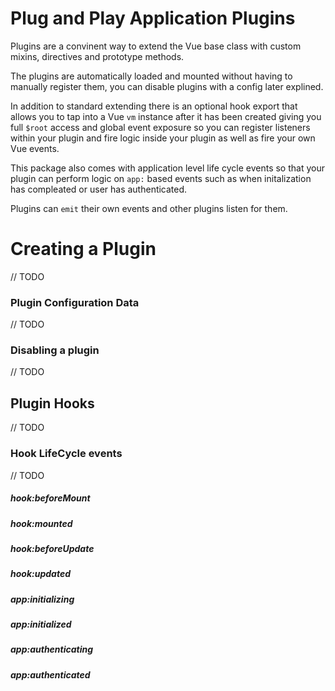 # Plug and Play Application Plugins

Plugins are a convinent way to extend the Vue base class with custom mixins, directives and prototype methods.

The plugins are automatically loaded and mounted without having to manually register them, you can disable plugins with a config later explined.

In addition to standard extending there is an optional hook export that allows you to tap into a Vue `vm` instance after it has been created giving you full `$root` access and global event exposure so you can register listeners within your plugin and fire logic inside your plugin as well as fire your own Vue events.

This package also comes with application level life cycle events so that your plugin can perform logic on `app:` based events such as when initalization has compleated or user has authenticated.

Plugins can `emit` their own events and other plugins listen for them.

# Creating a Plugin

// TODO

### Plugin Configuration Data

// TODO

### Disabling a plugin

// TODO

## Plugin Hooks

// TODO

### Hook LifeCycle events

// TODO

##### hook:beforeMount

##### hook:mounted

##### hook:beforeUpdate

##### hook:updated

##### app:initializing

##### app:initialized

##### app:authenticating

##### app:authenticated
